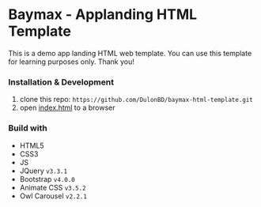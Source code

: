 # Baymax - Applanding HTML Template
This is a demo app landing HTML web template. You can use this template for learning purposes only.  Thank you!

### Installation & Development
1. clone this repo: `https://github.com/DulonBD/baymax-html-template.git`
2. open [index.html](https://github.com/DulonBD/baymax-html-template/blob/master/index.html) to a browser

### Build with
* HTML5
* CSS3
* JS
* JQuery `v3.3.1`
* Bootstrap `v4.0.0`
* Animate CSS `v3.5.2`
* Owl Carousel `v2.2.1`
